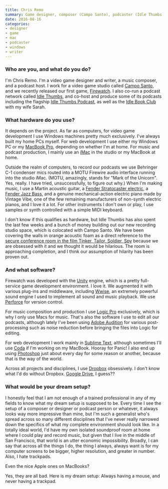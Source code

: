 ```yaml
---
title: Chris Remo
summary: Game designer, composer (Campo Santo), podcaster (Idle Thumbs)
date: 2016-08-16
categories:
- designer
- game
- mac
- podcaster
- windows
- writer
---
```


### Who are you, and what do you do?

I'm Chris Remo. I'm a video game designer and writer, a music composer, and a podcast host. I work for a video game studio called [Campo Santo](http://www.camposanto.com/ "Campo Santo's website"), and we recently released our first game, [Firewatch][]. I also co-run a podcast network called [Idle Thumbs](http://www.idlethumbs.net/ "Chris' podcast network."), and co-host and produce some of its podcasts including the flagship [Idle Thumbs Podcast](http://www.idlethumbspodcast.com/ "Chris' podcast."), as well as the [Idle Book Club](https://www.idlethumbs.net/idlebookclub/ "Chris and Sarah's book podcast.") with my wife Sarah.

### What hardware do you use?

It depends on the project. As far as computers, for video game development I use Windows machines pretty much exclusively. I've always built my home PCs myself. For web development I use either my Windows PC or my [MacBook Pro][macbook-pro], depending on whether I'm at home. For music and podcast production, I mainly use an [iMac][] in the studio or my MacBook at home.

Outside the realm of computers, to record our podcasts we use Behringer C-1 condenser mics routed into a MOTU Firewire audio interface running into the studio iMac. (MOTU, amazingly, stands for "Mark of the Unicorn". Yes, really. I have tried, unsuccessfully, to figure out why.) When I'm making music, I use a Martin acoustic guitar, a [Fender Stratocaster electric][stratocaster], a [Fender Jazz Bass][jazz-bass], and a genuine mechanical-action electric piano made by Vintage Vibe, one of the few remaining manufacturers of non-synth electric pianos, and I love it a lot. For other instruments I don't own or play, I use samples or synth controlled with a simple MIDI keyboard.

I don't know if this qualifies as hardware, but Idle Thumbs has also spent the last few weeks and a bunch of money building out our new recording studio space, which is colocated with Campo Santo. We have been covering the walls in orange acoustic foam as a direct reference to the [secure conference room in the film Tinker, Tailor, Soldier, Spy](http://i.imgur.com/jEqQ4aO.jpg "A still image from the movie Tinker, Tailor, Soldier, Spy.") because we are obsessed with it and we thought it would be hilarious. The room is approaching completion, and I think our assumption of hilarity has been proven out.

### And what software?

Firewatch was developed with the [Unity][] engine, which is a pretty full-service game development environment. I love it. We augmented it with various plug-ins and middleware, including [Wwise][], an extremely powerful sound engine I used to implement all sound and music playback. We use [Perforce][] for version control.

For music composition and production I use [Logic Pro][logic-pro] exclusively, which is why I only use Macs for music. That's also the software I use to edit all our podcasts, although lately I've been using [Adobe Audition][audition] for various post-processing such as noise reduction before bringing the files into Logic for editing. 

For web development I work mainly in [Sublime Text][sublime-text], although sometimes I'll use [Coda][] if I'm working on my MacBook. Hooray for Panic! I also end up using [Photoshop][] just about every day for some reason or another, because that is the way of the world.

Across all projects and disciplines, I use [Dropbox][] obsessively. I don't know what I'd do without Dropbox. [Google Drive][google-drive], I guess?? 

### What would be your dream setup?

I honestly feel that I am not enough of a trained professional in any of my fields to know what my dream setup is supposed to be. Every time I see the setup of a composer or designer or podcast person or whatever, it always looks way more impressive than mine, but I'm such a generalist who's spread across so many different disciplines that I've never really narrowed down the specifics of what my complete environment should look like. In a totally ideal world, I'd have my own isolated soundproof room at home where I could play and record music, but given that I live in the middle of San Francisco, that world is an utter economic impossibility. Broadly, I can say that across all the things I do, the thing I always, always want is for my computer screens to be bigger, higher resolution, and greater in number. Also, I hate trackpads.

Even the nice Apple ones on MacBooks?

Yes, they are all bad. Here is my dream setup: Always having a mouse, and never having a trackpad.

[audition]: https://creative.adobe.com/products/audition "An audio editing software suite."
[coda]: https://panic.com/coda/ "A single-window HTML/web tool for the Mac."
[dropbox]: https://www.dropbox.com/ "Online syncing and storage."
[firewatch]: http://www.firewatchgame.com/ "A fire lookout adventure game."
[google-drive]: http://web.archive.org/web/20220127131904/https://accounts.google.com/ServiceLogin?service=wise "A cloud storage service."
[imac]: https://www.apple.com/imac-24/ "An all-in-one computer."
[jazz-bass]: https://en.wikipedia.org/wiki/Fender_Jazz_Bass "An electric bass."
[logic-pro]: https://www.apple.com/logic-pro/ "A professional audio application for the Mac."
[macbook-pro]: https://www.apple.com/macbook-pro/ "A laptop."
[perforce]: https://www.perforce.com/ "A software configuration and deploy suite."
[photoshop]: https://www.adobe.com/products/photoshop.html "A bitmap image editor."
[stratocaster]: https://en.wikipedia.org/wiki/Fender_Stratocaster "An electric guitar."
[sublime-text]: http://www.sublimetext.com/ "A coder's text editor."
[unity]: https://unity.com/products "A cross-platform game development tool."
[wwise]: https://www.audiokinetic.com/en/products/wwise/ "An audio pipeline and sound engine."

